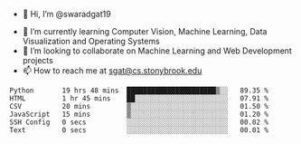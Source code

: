 - 👋 Hi, I’m @swaradgat19
<!-- - 👀 I’m interested in  -->
- 🌱 I’m currently learning Computer Vision, Machine Learning, Data Visualization and Operating Systems
- 💞️ I’m looking to collaborate on Machine Learning and Web Development projects 
- 📫 How to reach me at sgat@cs.stonybrook.edu

<!--START_SECTION:waka-->

```text
Python       19 hrs 48 mins  ██████████████████████▒░░   89.35 %
HTML         1 hr 45 mins    ██░░░░░░░░░░░░░░░░░░░░░░░   07.91 %
CSV          20 mins         ▒░░░░░░░░░░░░░░░░░░░░░░░░   01.50 %
JavaScript   15 mins         ▒░░░░░░░░░░░░░░░░░░░░░░░░   01.20 %
SSH Config   0 secs          ░░░░░░░░░░░░░░░░░░░░░░░░░   00.02 %
Text         0 secs          ░░░░░░░░░░░░░░░░░░░░░░░░░   00.01 %
```

<!--END_SECTION:waka-->

<!---
swaradgat19/swaradgat19 is a ✨ special ✨ repository because its `README.md` (this file) appears on your GitHub profile.
You can click the Preview link to take a look at your changes.
--->
